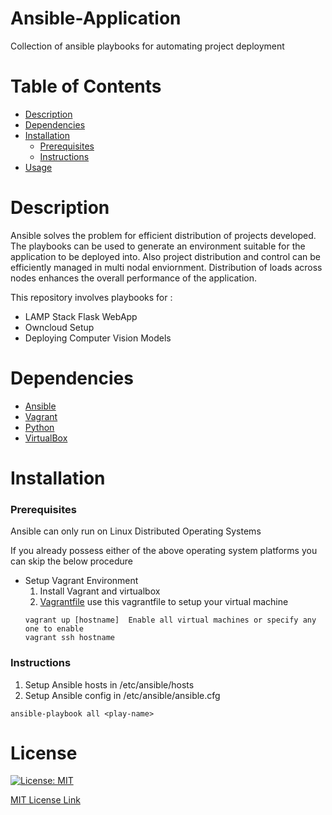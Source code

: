 # Ansible-Application
Collection of ansible playbooks for automating project deployment

# Table of Contents

* [Description](https://github.com/ejson03/Ansible-Application#description)
* [Dependencies](https://github.com/ejson03/Ansible-Application#dependencies)
* [Installation](https://github.com/ejson03/Ansible-Application#installation)
  * [Prerequisites](https://github.com/ejson03/Ansible-Application#prerequisites)
  * [Instructions](https://github.com/ejson03/Ansible-Application#instructions)
* [Usage](https://github.com/ejson03/Ansible-Application#usage)

# Description

Ansible solves the problem for efficient distribution of projects developed. The playbooks can be used to generate an environment suitable for the application to be deployed into. Also project distribution and control can be efficiently managed in multi nodal enviornment. Distribution of loads across nodes enhances the overall performance of the application.

This repository involves playbooks for :
* LAMP Stack Flask WebApp
* Owncloud Setup
* Deploying Computer Vision Models

# Dependencies

* [Ansible](https://www.ansible.com/)
* [Vagrant](https://www.vagrantup.com/)
* [Python](https://www.python.org/)
* [VirtualBox](https://www.virtualbox.org/)

# Installation

### Prerequisites

Ansible can only run on Linux Distributed Operating Systems

If you already possess either of the above operating system platforms you can skip the below procedure

* Setup Vagrant Environment
  1. Install Vagrant and virtualbox
  2. [Vagrantfile](https://github.com/ejson03/Ansible-Application/blob/master/Vagrantfile) use this vagrantfile to setup your virtual            machine
  ```
  vagrant up [hostname]  Enable all virtual machines or specify any one to enable
  vagrant ssh hostname
  ```

### Instructions

1. Setup Ansible hosts in /etc/ansible/hosts
2. Setup Ansible config in /etc/ansible/ansible.cfg
```
ansible-playbook all <play-name>
```

# License

[![License: MIT](https://img.shields.io/badge/License-MIT-yellow.svg)](https://opensource.org/licenses/MIT)

[MIT License Link](https://github.com/ejson03/Ansible-Application/blob/master/LICENSE)
